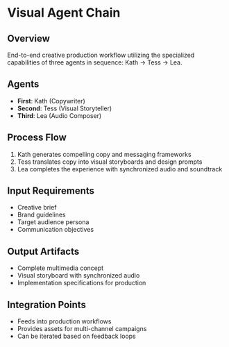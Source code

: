 # Visual Agent Chain

## Overview
End-to-end creative production workflow utilizing the specialized capabilities of three agents in sequence: Kath → Tess → Lea.

## Agents
- **First**: Kath (Copywriter)
- **Second**: Tess (Visual Storyteller)
- **Third**: Lea (Audio Composer)

## Process Flow
1. Kath generates compelling copy and messaging frameworks
2. Tess translates copy into visual storyboards and design prompts
3. Lea completes the experience with synchronized audio and soundtrack

## Input Requirements
- Creative brief
- Brand guidelines
- Target audience persona
- Communication objectives

## Output Artifacts
- Complete multimedia concept
- Visual storyboard with synchronized audio
- Implementation specifications for production

## Integration Points
- Feeds into production workflows
- Provides assets for multi-channel campaigns
- Can be iterated based on feedback loops